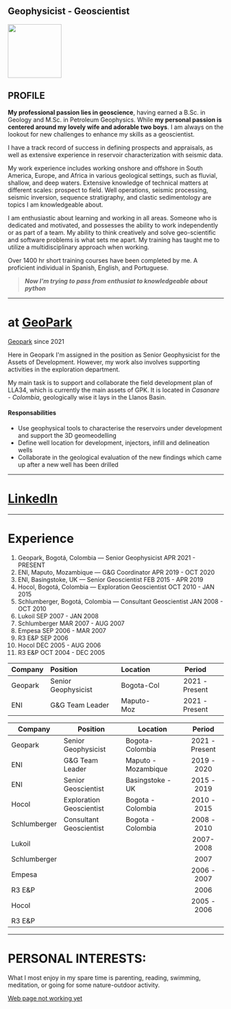 
## Geophysicist - Geoscientist

<img style="float: center;" src="https://avatars.githubusercontent.com/u/21201884?v=4" width="125" height="125">



## PROFILE
  **My professional passion lies in geoscience**, having earned a B.Sc. in Geology and M.Sc. in Petroleum Geophysics. While **my personal passion is centered around my lovely wife and adorable two boys**. I am always on the lookout for new challenges to enhance my skills as a geoscientist.
  
   I have a track record of success in defining prospects and appraisals, as well as extensive experience in reservoir characterization with seismic data.
   
   My work experience includes working onshore and offshore in South America, Europe, and Africa in various geological settings, such as fluvial, shallow, and deep waters. Extensive knowledge of technical matters at different scales: prospect to field. Well operations, seismic processing, seismic inversion, sequence stratigraphy, and clastic sedimentology are topics I am knowledgeable about.
   
   I am enthusiastic about learning and working in all areas. Someone who is dedicated and motivated, and possesses the ability to work independently or as part of a team. My ability to think creatively and solve geo-scientific and software problems is what sets me apart. My training has taught me to utilize a multidisciplinary approach when working.
   
   Over 1400 hr short training courses have been completed by me. A proficient individual in Spanish, English, and Portuguese.

    
   >  ***Now I'm trying to pass from enthusiat to knowledgeable about python***


---
# at <a href="https://www.geo-park.com" target="_blank">GeoPark</a>

[Geopark](https://www.geo-park.com/) since 2021 

Here in Geopark I'm assigned in the position as Senior Geophysicist for the Assets of Development. However, my work also involves supporting activities in the exploration department.

My main task is to support and collaborate the field development plan of LLA34, which is currently the main assets of GPK. It is located in *Casanare - Colombia*, geologically wise it lays in the Llanos Basin.

#### Responsabilities
- Use geophysical tools to characterise the reservoirs under development and support the 3D geomeodelling
- Define well location for development, injectors, infill and delineation wells
- Collaborate in the geological evaluation of the new findings which came up after a new well has been drilled

  
---


# <a href="https://www.linkedin.com/in/fabioaco" target="_blank">LinkedIn</a>

---

# Experience
1. Geopark, Bogotá, Colombia — Senior Geophysicist
APR 2021 - PRESENT
2. ENI, Maputo, Mozambique — G&G Coordinator
APR 2019 - OCT 2020
3. ENI, Basingstoke, UK — Senior Geoscientist
FEB 2015 - APR 2019
4. Hocol, Bogotá, Colombia — Exploration Geoscientist
OCT 2010 - JAN 2015
5. Schlumberger, Bogotá, Colombia — Consultant Geoscientist
JAN 2008 - OCT 2010
6. Lukoil
SEP 2007 - JAN 2008
7. Schlumberger
MAR 2007 - AUG 2007
8. Empesa
SEP 2006 - MAR 2007
9. R3 E&P
SEP 2006
10. Hocol
DEC 2005 - AUG 2006
11. R3 E&P
OCT 2004 - DEC 2005

| Company   | Position            | Location   | Period         |
|:---       |:---                 |:---        |:----:          |
| Geopark   | Senior Geophysicist | Bogota-Col | 2021 - Present |
| ENI   | G&G Team Leader  | Maputo-Moz | 2021 - Present |

| **Company**  | **Position**             | **Location**        |   **Period**   |
|--------------|--------------------------|---------------------|:--------------:|
| Geopark      | Senior Geophysicist      | Bogota-Colombia     | 2021 - Present |
| ENI          | G&G Team Leader          | Maputo - Mozambique |   2019 - 2020  |
| ENI          | Senior Geoscientist      | Basingstoke - UK    |   2015 - 2019  |
| Hocol        | Exploration Geoscientist | Bogota - Colombia   |   2010 - 2015  |
| Schlumberger | Consultant Geoscientist  | Bogota - Colombia   |   2008 - 2010  |
| Lukoil       |                          |                     |    2007-2008   |
| Schlumberger |                          |                     |      2007      |
| Empesa       |                          |                     |   2006 - 2007  |
| R3 E&P       |                          |                     |      2006      |
| Hocol        |                          |                     |   2005 - 2006  |
| R3 E&P       |                          |                     |                |

---

# PERSONAL INTERESTS:

What I most enjoy in my spare time is parenting, reading, swimming, meditation, or going for some nature-outdoor activity. 

[Web page not working yet](https://www.fabioaco.com) 
